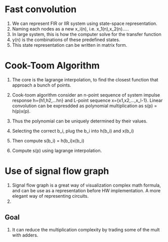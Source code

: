 # Fast convolution
1. We can represent FIR or IIR system using state-space representation.
2. Naming each nodes as a new x_i(n), i.e. x_1(n),x_2(n).....
3. In large system, this is how the computer solve for the transfer function
4. y(n) is the combinations of these predefined states.
5. This state representation can be written in matrix form.

# Cook-Toom Algorithm
1. The core is the lagrange interpolation, to find the closest function that approach a bunch of points.
2. Cook-toom algorithm consider an n-point sequence of system impulse response h={h1,h2,...hn} and L-point sequence x={x1,x2,...,x_l-1}. Linear convolution can be expresdded as polynomial multiplication as s(p) = h(p)x(p).
3. Thus the polynomial can be uniquely determined by their values.

1. Selecting the correct b_i, plug the b_i into h(b_i) and x(b_i)
2. Then compute s(b_i) = h(b_i)x(b_i)
3. Compute s(p) using lagrange interpolation.


# Use of signal flow graph
1. Signal flow graph is a great way of visualization complex math formula, and can be use as a representation before HW implementation. A more elegant way of representing circuits.
2.

## Goal
1. It can reduce the multiplication complexity by trading some of the mult with adders.